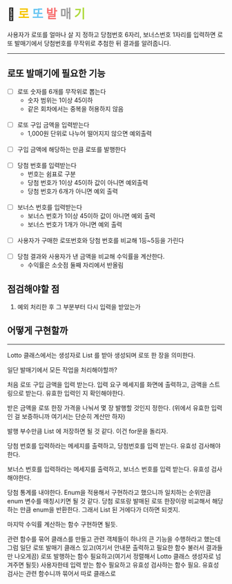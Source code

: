 # :hugs: <span style="color:#F6C500">로</span> <span style="color:#69C6F2">또</span> <span style="color:#F87172">발</span> <span style="color:#9D9D9D">매</span> <span style="color:#AFDA3E">기</span>
  사용자가 로또를 얼마나 살 지 정하고 
  당첨번호 6자리, 보너스번호 1자리를 입력하면
  로또 발매기에서 당첨번호를 무작위로 추첨한 뒤 결과를 알려줍니다.

---

## 로또 발매기에 필요한 기능

- [ ] 로또 숫자를 6개를 무작위로 뽑는다
  - 숫자 범위는 1이상 45이하
  - 같은 회차에서는 중복을 허용하지 않음<br><br>
- [ ] 로또 구입 금액을 입력받는다
  - 1,000원 단위로 나누어 떨어지지 않으면 예외출력<br><br>
- [ ] 구입 금액에 해당하는 만큼 로또를 발행한다<br><br>
- [ ] 당첨 번호를 입력받는다
  - 번호는 쉼표로 구분
  - 당첨 번호가 1이상 45이하 값이 아니면 예외출력
  - 당첨 번호가 6개가 아니면 예외 출력<br><br>
- [ ] 보너스 번호를 입력받는다
  - 보너스 번호가 1이상 45이하 값이 아니면 예외 출력
  - 보너스 번호가 1개가 아니면 예외 출력<br><br>
- [ ] 사용자가 구매한 로또번호와 당첨 번호를 비교해 1등~5등을 가린다<br><br>
- [ ] 당첨 결과와 사용자가 낸 금액을 비교해 수익률을 계산한다.
  - 수익률은 소숫점 둘째 자리에서 반올림

## 점검해야할 점

1. 예외 처리한 후 그 부분부터 다시 입력을 받았는가


## 어떻게 구현할까

---

Lotto 클래스에서는 생성자로 List<Integer> 를 받아 생성되며 로또 한 장을 의미한다.

일단 발매기에서 모든 작업을 처리해야할까?

처음 로또 구입 금액을 입력 받는다. 입력 요구 메세지를 화면에 출력하고, 금액을 스트링으로 받는다.
유효한 입력인 지 확인해야한다.

받은 금액을 로또 한장 가격을 나눠서 몇 장 발행할 것인지 정한다.
(위에서 유효한 입력인 걸 보증하니까 여기서는 단순히 계산만 하자)

발행 부수만큼 List<Lotto> 에 저장하면 될 것 같다. 이건 for문을 돌리자.

당첨 번호를 입력하라는 메세지를 출력하고, 당첨번호를 입력 받는다.
유효성 검사해야한다.

보너스 번호를 입력하라는 메세지를 출력하고, 보너스 번호를 입력 받는다.
유효성 검사 해야한다.

당첨 통계를 내야한다. 
Enum을 적용해서 구현하라고 했으니까 일치하는 순위만큼 enum 변수를 매칭시키면 될 것 같다.
당첨 로또랑 발매된 로또 한장이랑 비교해서 해당하는 만큼 enum을 반환한다.
그래서 List<Enum> 된 거에다가 더하면 되겟지.

마지막 수익률 계산하는 함수 구현하면 될듯.

관련 함수를 묶어 클래스를 만들고 관련 객체들이 하나의 큰 기능을 수행하라고 했는데
그럼 일단 로또 발매기 클래스 있고(여기서 안내문 출력하고 필요한 함수 불러서 결과들만 나오게끔)
로또 발행하는 함수 필요하고(여기서 정렬해서 Lotto 클래스 생성자로 넘겨주면 될듯)
사용자한테 입력 받는 함수 필요하고
유효성 검사하는 함수 필요. 유효성 검사는 관련 함수니까 묶어서 따로 클래스로


